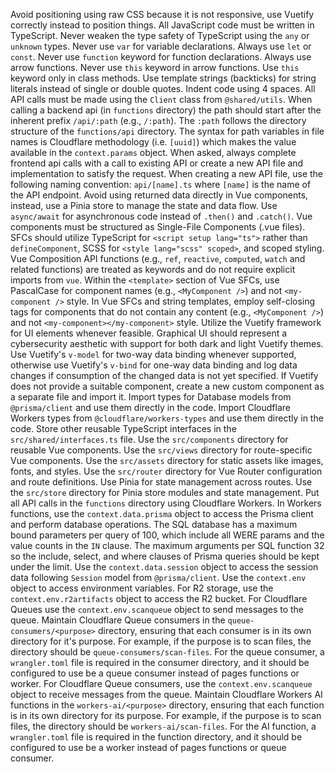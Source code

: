 Avoid positioning using raw CSS because it is not responsive, use Vuetify correctly instead to position things.
All JavaScript code must be written in TypeScript.
Never weaken the type safety of TypeScript using the `any` or `unknown` types.
Never use `var` for variable declarations. Always use `let` or `const`.
Never use `function` keyword for function declarations. Always use arrow functions.
Never use `this` keyword in arrow functions. Use `this` keyword only in class methods.
Use template strings (backticks) for string literals instead of single or double quotes.
Indent code using 4 spaces.
All API calls must be made using the `Client` class from `@shared/utils`.
When calling a backend api (in `functions` directory) the path should start after the inherent prefix `/api/:path` (e.g., `/:path`).
The `:path` follows the directory structure of the `functions/api` directory.
The syntax for path variables in file names is Cloudflare methodology (i.e. `[uuid]`) which makes the value available in the `context.params` object.
When asked, always complete frontend api calls with a call to existing API or create a new API file and implementation to satisfy the request.
When creating a new API file, use the following naming convention: `api/[name].ts` where `[name]` is the name of the API endpoint.
Avoid using returned data directly in Vue components, instead, use a Pinia store to manage the state and data flow.
Use `async/await` for asynchronous code instead of `.then()` and `.catch()`.
Vue components must be structured as Single-File Components (.vue files).
SFCs should utilize TypeScript for `<script setup lang="ts">` rather than `defineComponent`, SCSS for `<style lang="scss" scoped>`, and scoped styling.
Vue Composition API functions (e.g., `ref`, `reactive`, `computed`, `watch` and related functions) are treated as keywords and do not require explicit imports from `vue`.
Within the `<template>` section of Vue SFCs, use PascalCase for component names (e.g., `<MyComponent />`) and not `<my-component />` style.
In Vue SFCs and string templates, employ self-closing tags for components that do not contain any content (e.g., `<MyComponent />`) and not `<my-component></my-component>` style.
Utilize the Vuetify framework for UI elements whenever feasible.
Graphical UI should represent a cybersecurity aesthetic with support for both dark and light Vuetify themes.
Use Vuetify's `v-model` for two-way data binding whenever supported, otherwise use Vuetify's `v-bind` for one-way data binding and log data changes if consumption of the changed data is not yet specified.
If Vuetify does not provide a suitable component, create a new custom component as a separate file and import it.
Import types for Database models from `@prisma/client` and use them directly in the code.
Import Cloudflare Workers types from `@cloudflare/workers-types` and use them directly in the code.
Store other reusable TypeScript interfaces in the `src/shared/interfaces.ts` file.
Use the `src/components` directory for reusable Vue components.
Use the `src/views` directory for route-specific Vue components.
Use the `src/assets` directory for static assets like images, fonts, and styles.
Use the `src/router` directory for Vue Router configuration and route definitions.
Use Pinia for state management across routes.
Use the `src/store` directory for Pinia store modules and state management.
Put all API calls in the `functions` directory using Cloudflare Workers.
In Workers functions, use the `context.data.prisma` object to access the Prisma client and perform database operations.
The SQL database has a maximum bound parameters per query of 100, which include all WERE params and the value counts in the `IN` clause.
The maximum arguments per SQL function 32 so the include, select, and where clauses of Prisma queries should be kept under the limit.
Use the `context.data.session` object to access the session data following `Session` model from `@prisma/client`.
Use the `context.env` object to access environment variables.
For R2 storage, use the `context.env.r2artifacts` object to access the R2 bucket.
For Cloudflare Queues use the `context.env.scanqueue` object to send messages to the queue.
Maintain Cloudflare Queue consumers in the `queue-consumers/<purpose>` directory, ensuring that each consumer is in its own directory for it's purpose.
For example, if the purpose is to scan files, the directory should be `queue-consumers/scan-files`.
For the queue consumer, a `wrangler.toml` file is required in the consumer directory, and it should be configured to use be a queue consumer instead of pages functions or worker.
For Cloudflare Queue consumers, use the `context.env.scanqueue` object to receive messages from the queue.
Maintain Cloudflare Workers AI functions in the `workers-ai/<purpose>` directory, ensuring that each function is in its own directory for its purpose.
For example, if the purpose is to scan files, the directory should be `workers-ai/scan-files`.
For the AI function, a `wrangler.toml` file is required in the function directory, and it should be configured to use be a worker instead of pages functions or queue consumer.
